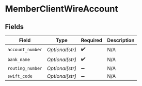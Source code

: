 # MemberClientWireAccount


## Fields

| Field              | Type               | Required           | Description        |
| ------------------ | ------------------ | ------------------ | ------------------ |
| `account_number`   | *Optional[str]*    | :heavy_check_mark: | N/A                |
| `bank_name`        | *Optional[str]*    | :heavy_check_mark: | N/A                |
| `routing_number`   | *Optional[str]*    | :heavy_minus_sign: | N/A                |
| `swift_code`       | *Optional[str]*    | :heavy_minus_sign: | N/A                |
